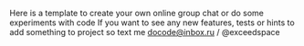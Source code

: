 Here is a template to create your own online group chat or do some experiments with code
If you want to see any new features, tests or hints to add something to project so text me docode@inbox.ru / @exceedspace
